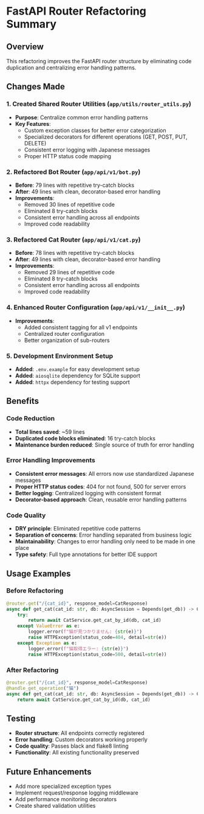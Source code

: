 # FastAPI Router Refactoring Summary

## Overview
This refactoring improves the FastAPI router structure by eliminating code duplication and centralizing error handling patterns.

## Changes Made

### 1. Created Shared Router Utilities (`app/utils/router_utils.py`)
- **Purpose**: Centralize common error handling patterns
- **Key Features**:
  - Custom exception classes for better error categorization
  - Specialized decorators for different operations (GET, POST, PUT, DELETE)
  - Consistent error logging with Japanese messages
  - Proper HTTP status code mapping

### 2. Refactored Bot Router (`app/api/v1/bot.py`)
- **Before**: 79 lines with repetitive try-catch blocks
- **After**: 49 lines with clean, decorator-based error handling
- **Improvements**:
  - Removed 30 lines of repetitive code
  - Eliminated 8 try-catch blocks
  - Consistent error handling across all endpoints
  - Improved code readability

### 3. Refactored Cat Router (`app/api/v1/cat.py`)
- **Before**: 78 lines with repetitive try-catch blocks  
- **After**: 49 lines with clean, decorator-based error handling
- **Improvements**:
  - Removed 29 lines of repetitive code
  - Eliminated 8 try-catch blocks
  - Consistent error handling across all endpoints
  - Improved code readability

### 4. Enhanced Router Configuration (`app/api/v1/__init__.py`)
- **Improvements**:
  - Added consistent tagging for all v1 endpoints
  - Centralized router configuration
  - Better organization of sub-routers

### 5. Development Environment Setup
- **Added**: `.env.example` for easy development setup
- **Added**: `aiosqlite` dependency for SQLite support
- **Added**: `httpx` dependency for testing support

## Benefits

### Code Reduction
- **Total lines saved**: ~59 lines
- **Duplicated code blocks eliminated**: 16 try-catch blocks
- **Maintenance burden reduced**: Single source of truth for error handling

### Error Handling Improvements
- **Consistent error messages**: All errors now use standardized Japanese messages
- **Proper HTTP status codes**: 404 for not found, 500 for server errors
- **Better logging**: Centralized logging with consistent format
- **Decorator-based approach**: Clean, reusable error handling patterns

### Code Quality
- **DRY principle**: Eliminated repetitive code patterns
- **Separation of concerns**: Error handling separated from business logic
- **Maintainability**: Changes to error handling only need to be made in one place
- **Type safety**: Full type annotations for better IDE support

## Usage Examples

### Before Refactoring
```python
@router.get("/{cat_id}", response_model=CatResponse)
async def get_cat(cat_id: str, db: AsyncSession = Depends(get_db)) -> CatResponse:
    try:
        return await CatService.get_cat_by_id(db, cat_id)
    except ValueError as e:
        logger.error(f"猫が見つかりません: {str(e)}")
        raise HTTPException(status_code=404, detail=str(e))
    except Exception as e:
        logger.error(f"猫取得エラー: {str(e)}")
        raise HTTPException(status_code=500, detail=str(e))
```

### After Refactoring
```python
@router.get("/{cat_id}", response_model=CatResponse)
@handle_get_operation("猫")
async def get_cat(cat_id: str, db: AsyncSession = Depends(get_db)) -> CatResponse:
    return await CatService.get_cat_by_id(db, cat_id)
```

## Testing
- **Router structure**: All endpoints correctly registered
- **Error handling**: Custom decorators working properly
- **Code quality**: Passes black and flake8 linting
- **Functionality**: All existing functionality preserved

## Future Enhancements
- Add more specialized exception types
- Implement request/response logging middleware
- Add performance monitoring decorators
- Create shared validation utilities